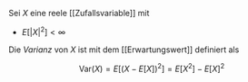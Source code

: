 Sei $X$ eine reele [[Zufallsvariable]] mit
- $E[|X|^2] \lt \infty$

Die *Varianz* von $X$ ist mit dem [[Erwartungswert]] definiert als

$$
	\text{Var}(X) = E[(X - E[X])^2] = E[X^2] - E[X]^2
$$